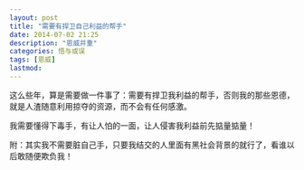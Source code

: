 ```yaml
---
layout: post
title: "需要有捍卫自己利益的帮手"
date: 2014-07-02 21:25
description: "恩威并重"
categories: 悟与或误
tags: [恩威]
lastmod: 
--- 
```


这么些年，算是需要做一件事了：需要有捍卫我利益的帮手，否则我的那些恩德，就是人渣随意利用掠夺的资源，而不会有任何感激。

我需要懂得下毒手，有让人怕的一面，让人侵害我利益前先掂量掂量！

附：其实我不需要脏自己手，只要我结交的人里面有黑社会背景的就行了，看谁以后敢随便欺负我！

